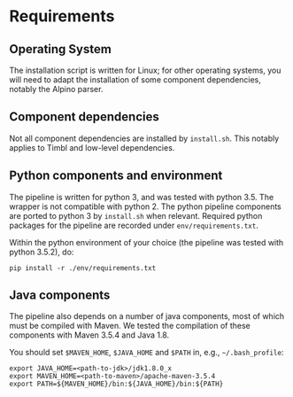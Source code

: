 # Requirements
## Operating System
The installation script is written for Linux; for other operating systems, you will need to adapt the installation of some component dependencies, notably the Alpino parser.

## Component dependencies
Not all component dependencies are installed by `install.sh`. This notably applies to Timbl and low-level dependencies.

## Python components and environment
The pipeline is written for python 3, and was tested with python 3.5. The wrapper is not compatible with python 2. The python pipeline components are ported to python 3 by `install.sh` when relevant. Required python packages for the pipeline are recorded under `env/requirements.txt`.

Within the python environment of your choice (the pipeline was tested with python 3.5.2), do:
```
pip install -r ./env/requirements.txt
```

## Java components 
The pipeline also depends on a number of java components, most of which must be compiled with Maven. We tested the compilation of these components with Maven 3.5.4 and Java 1.8.

You should set `$MAVEN_HOME`, `$JAVA_HOME` and `$PATH` in, e.g., `~/.bash_profile`:
```shell
export JAVA_HOME=<path-to-jdk>/jdk1.8.0_x
export MAVEN_HOME=<path-to-maven>/apache-maven-3.5.4
export PATH=${MAVEN_HOME}/bin:${JAVA_HOME}/bin:${PATH}
``` 
